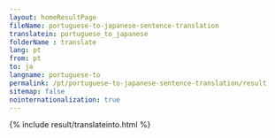 ```yaml
---
layout: homeResultPage
fileName: portuguese-to-japanese-sentence-translation
translatein: portuguese_to_japanese
folderName : translate
lang: pt
from: pt
to: ja
langname: portuguese-to
permalink: /pt/portuguese-to-japanese-sentence-translation/result
sitemap: false
nointernationalization: true
---
```

{% include result/translateinto.html %}

<script src="/js/result/translation.js" data-foldername="{{page.folderName}}" data-lang="{{page.lang}}"></script>
